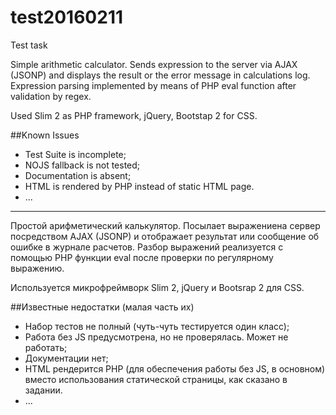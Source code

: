 # test20160211
Test task

Simple arithmetic calculator. Sends expression to the server via AJAX (JSONP) and displays the result or the error message in calculations log.
Expression parsing implemented by means of PHP eval function after validation by regex.

Used Slim 2 as PHP framework, jQuery, Bootstap 2 for CSS.


##Known Issues
 - Test Suite is incomplete;
 - NOJS fallback is not tested;
 - Documentation is absent;
 - HTML is rendered by PHP instead of static HTML page.
 - ...

---
Простой арифметический калькулятор. Посылает выражениена сервер посредством AJAX (JSONP) и отображает результат или сообщение об ошибке в журнале расчетов.
Разбор выражений реализуется с помощью PHP функции eval после проверки по регулярному выражению. 

Используется микрофреймворк Slim 2, jQuery и Bootsrap 2 для CSS.

##Известные недостатки (малая часть их)
 - Набор тестов не полный (чуть-чуть тестируется один класс);
 - Работа без JS предусмотрена, но не проверялась. Может не работать;
 - Документации нет;
 - HTML рендерится PHP (для обеспечения работы без JS, в основном) вместо использования статической страницы, как сказано в задании.
 - ...
